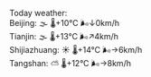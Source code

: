 Today weather:  
Beijing: 🌫  🌡️+10°C 🌬️↓0km/h  
Tianjin: 🌫  🌡️+13°C 🌬️↗4km/h  
Shijiazhuang: ☀️ 🌡️+14°C 🌬️→6km/h  
Tangshan: ⛅️  🌡️+12°C 🌬️→8km/h  
